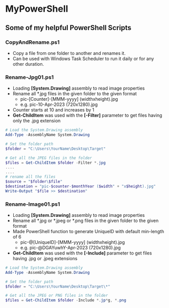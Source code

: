 # MyPowerShell
Some of my helpful PowerShell Scripts
---
### CopyAndRename.ps1
- Copy a file from one folder to another and renames it.
- Can be used with Windows Task Scheduler to run it daily or for any other duration.

### Rename-Jpg01.ps1
- Loading **[System.Drawing]** assembly to read image properties
- Rename all *.jpg files in the given folder to the given format
  - pic-[Counter]-[MMM-yyyy] (widthxheight).jpg
  - e.g. pic-10-Apr-2023 (720x1280).jpg
- Counter starts at 10 and increases by 1
- **Get-ChildItem** was used with the **[-Filter]** parameter to get files having only the .jpg extension
  
```PowerShell
# Load the System.Drawing assembly
Add-Type -AssemblyName System.Drawing

# Set the folder path
$folder = "C:\Users\YourName\Desktop\Target"

# Get all the JPEG files in the folder
$files = Get-ChildItem $folder -Filter *.jpg
....
....
# rename all the files
$source = "$folder\$file"
$destination = "pic-$counter-$monthYear ($width" + "x$height).jpg"
Write-Output "$file >> $destination"
```

### Rename-Image01.ps1
- Loading **[System.Drawing]** assembly to read image properties
- Rename all *.jpg or *.jpeg or *.png files in the given folder to the given format
- Made PowerShell function to generate UniqueID with default min-length of 6
  - pic-@[UniqueID]-[MMM-yyyy] (widthxheight).jpg
  - e.g. pic-@DGAYuwhY-Apr-2023 (720x1280).jpg
- **Get-ChildItem** was used with the **[-Include]** parameter to get files having .jpg or .jpeg extensions

```PowerShell
# Load the System.Drawing assembly
Add-Type -AssemblyName System.Drawing

# Set the folder path
$folder = "C:\Users\YourName\Desktop\Target\*"

# Get all the JPEG or PNG files in the folder
$files = Get-ChildItem $folder -Include *.jp*g, *.png
```
